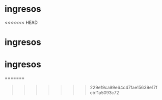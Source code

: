 # ingresos
<<<<<<< HEAD
# ingresos
# ingresos
=======
>>>>>>> 229ef9ca99e64c47fae15639e17fcbf1a5093c72
